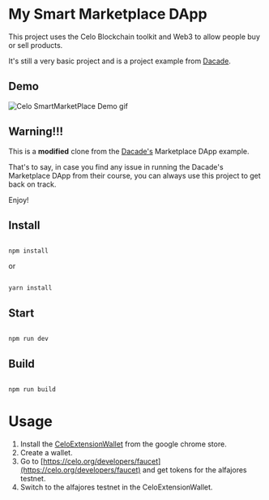 # My Smart Marketplace DApp

This project uses the Celo Blockchain toolkit and Web3 to allow people buy or sell products.

It's still a very basic project and is a project example from [Dacade](https://dacade.org/communities/celo/courses/celo-development-101).

## Demo

<img src="./docs/Celo SmartMarketPlace Demo.gif" alt="Celo SmartMarketPlace Demo gif">

## Warning!!!

This is a **modified** clone from the [Dacade's](https://github.com/dacadeorg/celo-marketplace-dapp) Marketplace DApp example.

That's to say, in case you find any issue in running the Dacade's Marketplace DApp from their course, you can always use this project to get back on track.

Enjoy!

## Install

```

npm install

```

or

```

yarn install

```

## Start

```

npm run dev

```

## Build

```

npm run build

```

# Usage

1. Install the [CeloExtensionWallet](https://chrome.google.com/webstore/detail/celoextensionwallet/kkilomkmpmkbdnfelcpgckmpcaemjcdh?hl=en) from the google chrome store.
2. Create a wallet.
3. Go to [https://celo.org/developers/faucet](https://celo.org/developers/faucet) and get tokens for the alfajores testnet.
4. Switch to the alfajores testnet in the CeloExtensionWallet.
